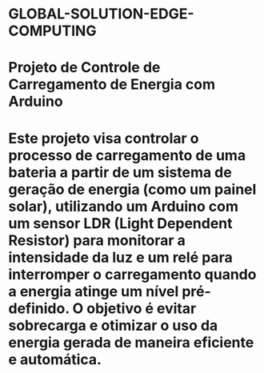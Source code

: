 # GLOBAL-SOLUTION-EDGE-COMPUTING

# Projeto de Controle de Carregamento de Energia com Arduino

<h1> Este projeto visa controlar o processo de carregamento de uma bateria a partir de um sistema de geração de energia (como um painel solar), utilizando um Arduino com um sensor LDR (Light Dependent Resistor) para monitorar a intensidade da luz e um relé para interromper o carregamento quando a energia atinge um nível pré-definido. O objetivo é evitar sobrecarga e otimizar o uso da energia gerada de maneira eficiente e automática. </h1>

